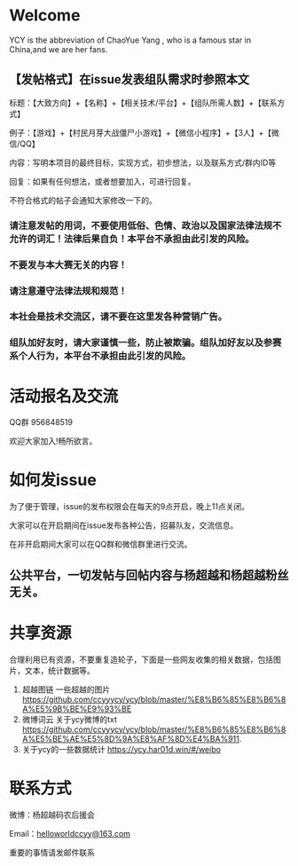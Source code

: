 # Welcome

YCY is the abbreviation of ChaoYue Yang , who is a famous star in China,and we are her fans. 

## 【发帖格式】在issue发表组队需求时参照本文

标题：【大致方向】+【名称】+【相关技术/平台】+【组队所需人数】+【联系方式】

例子：【游戏】+【村民月芽大战僵尸小游戏】+【微信小程序】+【3人】+【微信/QQ】

内容：写明本项目的最终目标，实现方式，初步想法，以及联系方式/群内ID等

回复：如果有任何想法，或者想要加入，可进行回复。

不符合格式的帖子会通知大家修改一下的。

### 请注意发帖的用词，不要使用低俗、色情、政治以及国家法律法规不允许的词汇！法律后果自负！本平台不承担由此引发的风险。

### 不要发与本大赛无关的内容！

### 请注意遵守法律法规和规范！

### 本社会是技术交流区，请不要在这里发各种营销广告。

### 组队加好友时，请大家谨慎一些，防止被欺骗。组队加好友以及参赛系个人行为，本平台不承担由此引发的风险。

# 活动报名及交流

QQ群  956848519

欢迎大家加入!畅所欲言。

# 如何发issue

为了便于管理，issue的发布权限会在每天的9点开启，晚上11点关闭。

大家可以在开启期间在issue发布各种公告，招募队友，交流信息。

在非开启期间大家可以在QQ群和微信群里进行交流。

## 公共平台，一切发帖与回帖内容与杨超越和杨超越粉丝无关。

# 共享资源

合理利用已有资源，不要重复造轮子，下面是一些网友收集的相关数据，包括图片，文本，统计数据等。

1. 超越图链 一些超越的图片    https://github.com/ccyyycy/ycy/blob/master/%E8%B6%85%E8%B6%8A%E5%9B%BE%E9%93%BE
1. 微博词云  关于ycy微博的txt  https://github.com/ccyyycy/ycy/blob/master/%E8%B6%85%E8%B6%8A%E5%BE%AE%E5%8D%9A%E8%AF%8D%E4%BA%911. 
1. 关于ycy的一些数据统计 https://ycy.har01d.win/#/weibo

# 联系方式

微博：杨超越码农后援会

Email：helloworldccyy@163.com

重要的事情请发邮件联系

